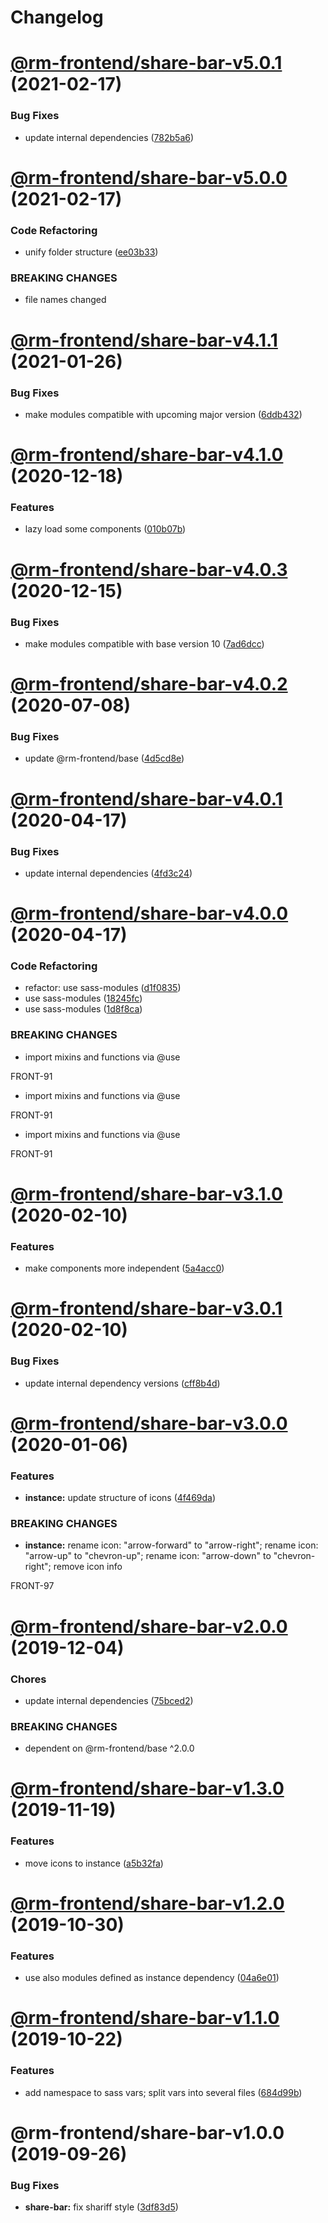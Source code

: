 # Changelog

<a name="@rm-frontend/share-bar-v5.0.1"></a>
# [@rm-frontend/share-bar-v5.0.1](https://bitbucket.ruhmesmeile.tools/projects/front/repos/rm-frontend/compare/diff?targetBranch=refs%2Ftags%2Fshare-bar@5.0.0&sourceBranch=refs%2Ftags%2Fshare-bar@5.0.1) (2021-02-17)


### Bug Fixes

* update internal dependencies ([782b5a6](https://bitbucket.ruhmesmeile.tools/projects/front/repos/rm-frontend/commits/782b5a6))

<a name="@rm-frontend/share-bar-v5.0.0"></a>
# [@rm-frontend/share-bar-v5.0.0](https://bitbucket.ruhmesmeile.tools/projects/front/repos/rm-frontend/compare/diff?targetBranch=refs%2Ftags%2Fshare-bar@4.1.1&sourceBranch=refs%2Ftags%2Fshare-bar@5.0.0) (2021-02-17)


### Code Refactoring

* unify folder structure ([ee03b33](https://bitbucket.ruhmesmeile.tools/projects/front/repos/rm-frontend/commits/ee03b33))


### BREAKING CHANGES

* file names changed

<a name="@rm-frontend/share-bar-v4.1.1"></a>
# [@rm-frontend/share-bar-v4.1.1](https://bitbucket.ruhmesmeile.tools/projects/front/repos/rm-frontend/compare/diff?targetBranch=refs%2Ftags%2Fshare-bar@4.1.0&sourceBranch=refs%2Ftags%2Fshare-bar@4.1.1) (2021-01-26)


### Bug Fixes

* make modules compatible with upcoming major version ([6ddb432](https://bitbucket.ruhmesmeile.tools/projects/front/repos/rm-frontend/commits/6ddb432))

<a name="@rm-frontend/share-bar-v4.1.0"></a>
# [@rm-frontend/share-bar-v4.1.0](https://bitbucket.ruhmesmeile.tools/projects/front/repos/rm-frontend/compare/diff?targetBranch=refs%2Ftags%2Fshare-bar@4.0.3&sourceBranch=refs%2Ftags%2Fshare-bar@4.1.0) (2020-12-18)


### Features

* lazy load some components ([010b07b](https://bitbucket.ruhmesmeile.tools/projects/front/repos/rm-frontend/commits/010b07b))

<a name="@rm-frontend/share-bar-v4.0.3"></a>
# [@rm-frontend/share-bar-v4.0.3](https://bitbucket.ruhmesmeile.tools/projects/front/repos/rm-frontend/compare/diff?targetBranch=refs%2Ftags%2Fshare-bar@4.0.2&sourceBranch=refs%2Ftags%2Fshare-bar@4.0.3) (2020-12-15)


### Bug Fixes

* make modules compatible with base version 10 ([7ad6dcc](https://bitbucket.ruhmesmeile.tools/projects/front/repos/rm-frontend/commits/7ad6dcc))

<a name="@rm-frontend/share-bar-v4.0.2"></a>
# [@rm-frontend/share-bar-v4.0.2](https://bitbucket.ruhmesmeile.tools/projects/front/repos/rm-frontend/compare/diff?targetBranch=refs%2Ftags%2Fshare-bar@4.0.1&sourceBranch=refs%2Ftags%2Fshare-bar@4.0.2) (2020-07-08)


### Bug Fixes

* update @rm-frontend/base ([4d5cd8e](https://bitbucket.ruhmesmeile.tools/projects/front/repos/rm-frontend/commits/4d5cd8e))

<a name="@rm-frontend/share-bar-v4.0.1"></a>
# [@rm-frontend/share-bar-v4.0.1](https://bitbucket.ruhmesmeile.tools/projects/front/repos/rm-frontend/compare/diff?targetBranch=refs%2Ftags%2Fshare-bar@4.0.0&sourceBranch=refs%2Ftags%2Fshare-bar@4.0.1) (2020-04-17)


### Bug Fixes

* update internal dependencies ([4fd3c24](https://bitbucket.ruhmesmeile.tools/projects/front/repos/rm-frontend/commits/4fd3c24))

<a name="@rm-frontend/share-bar-v4.0.0"></a>
# [@rm-frontend/share-bar-v4.0.0](https://bitbucket.ruhmesmeile.tools/projects/front/repos/rm-frontend/compare/diff?targetBranch=refs%2Ftags%2Fshare-bar@3.1.0&sourceBranch=refs%2Ftags%2Fshare-bar@4.0.0) (2020-04-17)


### Code Refactoring

* refactor: use sass-modules ([d1f0835](https://bitbucket.ruhmesmeile.tools/projects/front/repos/rm-frontend/commits/d1f0835))
* use sass-modules ([18245fc](https://bitbucket.ruhmesmeile.tools/projects/front/repos/rm-frontend/commits/18245fc))
* use sass-modules ([1d8f8ca](https://bitbucket.ruhmesmeile.tools/projects/front/repos/rm-frontend/commits/1d8f8ca))


### BREAKING CHANGES

* import mixins and functions via @use

FRONT-91
* import mixins and functions via @use

FRONT-91
* import mixins and functions via @use

FRONT-91

<a name="@rm-frontend/share-bar-v3.1.0"></a>
# [@rm-frontend/share-bar-v3.1.0](https://bitbucket.ruhmesmeile.tools/projects/front/repos/rm-frontend/compare/diff?targetBranch=refs%2Ftags%2Fshare-bar@3.0.1@latest&sourceBranch=refs%2Ftags%2Fshare-bar@3.1.0@next) (2020-02-10)


### Features

* make components more independent ([5a4acc0](https://bitbucket.ruhmesmeile.tools/projects/front/repos/rm-frontend/commits/5a4acc0))

<a name="@rm-frontend/share-bar-v3.0.1"></a>
# [@rm-frontend/share-bar-v3.0.1](https://bitbucket.ruhmesmeile.tools/projects/front/repos/rm-frontend/compare/diff?targetBranch=refs%2Ftags%2Fshare-bar@3.0.0@alpha&sourceBranch=refs%2Ftags%2Fshare-bar@3.0.1@latest) (2020-02-10)


### Bug Fixes

* update internal dependency versions ([cff8b4d](https://bitbucket.ruhmesmeile.tools/projects/front/repos/rm-frontend/commits/cff8b4d))

<a name="@rm-frontend/share-bar-v3.0.0"></a>
# [@rm-frontend/share-bar-v3.0.0](https://bitbucket.ruhmesmeile.tools/projects/front/repos/rm-frontend/compare/diff?targetBranch=refs%2Ftags%2Fshare-bar@2.0.0@alpha&sourceBranch=refs%2Ftags%2Fshare-bar@3.0.0@alpha) (2020-01-06)


### Features

* **instance:** update structure of icons ([4f469da](https://bitbucket.ruhmesmeile.tools/projects/front/repos/rm-frontend/commits/4f469da))


### BREAKING CHANGES

* **instance:** rename icon: "arrow-forward" to "arrow-right"; rename icon: "arrow-up" to
"chevron-up"; rename icon: "arrow-down" to "chevron-right"; remove icon info

FRONT-97

<a name="@rm-frontend/share-bar-v2.0.0"></a>
# [@rm-frontend/share-bar-v2.0.0](https://bitbucket.ruhmesmeile.tools/projects/front/repos/rm-frontend/compare/diff?targetBranch=refs%2Ftags%2Fshare-bar@1.3.0@latest&sourceBranch=refs%2Ftags%2Fshare-bar@2.0.0@alpha) (2019-12-04)


### Chores

* update internal dependencies ([75bced2](https://bitbucket.ruhmesmeile.tools/projects/front/repos/rm-frontend/commits/75bced2))


### BREAKING CHANGES

* dependent on @rm-frontend/base ^2.0.0

<a name="@rm-frontend/share-bar-v1.3.0"></a>
# [@rm-frontend/share-bar-v1.3.0](https://bitbucket.ruhmesmeile.tools/projects/front/repos/rm-frontend/compare/diff?targetBranch=refs%2Ftags%2Fshare-bar@1.2.0@latest&sourceBranch=refs%2Ftags%2Fshare-bar@1.3.0@next) (2019-11-19)


### Features

* move icons to instance ([a5b32fa](https://bitbucket.ruhmesmeile.tools/projects/front/repos/rm-frontend/commits/a5b32fa))

<a name="@rm-frontend/share-bar-v1.2.0"></a>
# [@rm-frontend/share-bar-v1.2.0](https://bitbucket.ruhmesmeile.tools/projects/front/repos/rm-frontend/compare/diff?targetBranch=refs%2Ftags%2Fshare-bar@1.1.0@latest&sourceBranch=refs%2Ftags%2Fshare-bar@1.2.0@next) (2019-10-30)


### Features

* use also modules defined as instance dependency ([04a6e01](https://bitbucket.ruhmesmeile.tools/projects/front/repos/rm-frontend/commits/04a6e01))

<a name="@rm-frontend/share-bar-v1.1.0"></a>
# [@rm-frontend/share-bar-v1.1.0](https://bitbucket.ruhmesmeile.tools/projects/front/repos/rm-frontend/compare/diff?targetBranch=refs%2Ftags%2Fshare-bar@1.0.0@latest&sourceBranch=refs%2Ftags%2Fshare-bar@1.1.0@next) (2019-10-22)


### Features

* add namespace to sass vars; split vars into several files ([684d99b](https://bitbucket.ruhmesmeile.tools/projects/front/repos/rm-frontend/commits/684d99b))

<a name="@rm-frontend/share-bar-v1.0.0"></a>
# @rm-frontend/share-bar-v1.0.0 (2019-09-26)


### Bug Fixes

* **share-bar:** fix shariff style ([3df83d5](https://bitbucket.ruhmesmeile.tools/projects/front/repos/rm-frontend/commits/3df83d5))
